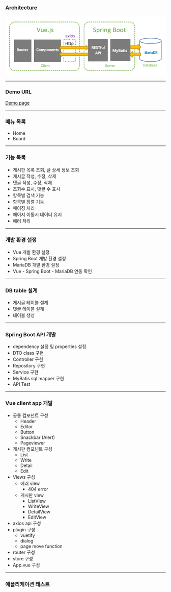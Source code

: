 ### Architecture

![architecture](./frontend/src/assets/architecture.png)

---

### Demo URL
[Demo page](http://ec2-13-209-77-8.ap-northeast-2.compute.amazonaws.com/?target=_blank)

---

### 메뉴 목록

- Home
- Board

---

### 기능 목록

- 게시판 목록 조회, 글 상세 정보 조회
- 게시글 작성, 수정, 삭제
- 댓글 작성, 수정, 삭제
- 조회수 표시, 댓글 수 표시
- 항목별 검색 기능
- 항목별 정렬 기능
- 페이징 처리
- 페이지 이동시 데이터 유지
- 에러 처리

---

### 개발 환경 설정

- Vue 개발 환경 설정
- Spring Boot 개발 환경 설정
- MariaDB 개발 환경 설정
- Vue - Spring Boot - MariaDB 연동 확인

---

### DB table 설계

- 게시글 테이블 설계
- 댓글 테이블 설계
- 테이블 생성

---

### Spring Boot API 개발

- dependency 설정 및 properties 설정
- DTO class 구현
- Controller 구현
- Repository 구현
- Service 구현
- MyBatis sql mapper 구현
- API Test

---

### Vue client app 개발

- 공통 컴포넌트 구성
    - Header
    - Editor
    - Button
    - Snackbar (Alert)
    - Pageviewer
- 게시판 컴포넌트 구성
    - List
    - Write
    - Detail
    - Edit
- Views 구성
    - 에러 view
        - 404 error
    - 게시판 view
        - ListView
        - WriteView
        - DetailView
        - EditView
- axios api 구성
- plugin 구성
    - vuetify
    - dialog
    - page move function
- router 구성
- store 구성
- App.vue 구성
---

### 애플리케이션 테스트